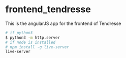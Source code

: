# frontend_tendresse

This is the angularJS app for the frontend of Tendresse

```bash
# if python3
$ python3 -m http.server
# if node is installed
# npm install -g live-server
live-server
```

